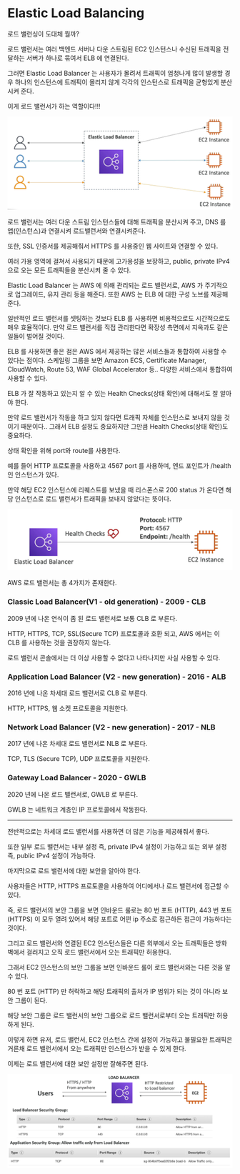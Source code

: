 # Elastic Load Balancing

로드 밸런싱이 도대체 뭘까?

로드 밸런서는 여러 백엔드 서버나 다운 스트림된 EC2 인스턴스나 수신된 트래픽을 전달하는 서버가 하나로 묶여서 ELB 에 연결된다.

그러면 Elastic Load Balancer 는 사용자가 몰려서 트래픽이 엄청나게 많이 발생할 경우 하나의 인스턴스에 트래픽이 몰리지 않게 각각의 인스턴스로 트래픽을 균형있게 분산시켜 준다.

이게 로드 밸런서가 하는 역할이다!!!

![img.png](image/2.png)

로드 밸런서는 여러 다운 스트림 인스턴스들에 대해 트래픽을 분산시켜 주고, DNS 를 앱(인스턴스)과 연결시켜 로드밸런서와 연결시켜준다.

또한, SSL 인증서를 제공해줘서 HTTPS 를 사용중인 웹 사이트와 연결할 수 있다.

여러 가용 영역에 걸쳐서 사용되기 때문에 고가용성을 보장하고, public, private IPv4 으로 오는 모든 트래픽들을 분산시켜 줄 수 있다.

Elastic Load Balancer 는 AWS 에 의해 관리되는 로드 밸런서로, AWS 가 주기적으로 업그레이드, 유지 관리 등을 해준다. 또한 AWS 는 ELB 에 대한 구성 노브를 제공해준다.

일반적인 로드 밸런서를 셋팅하는 것보다 ELB 를 사용하면 비용적으로도 시간적으로도 매우 효율적이다. 만약 로드 밸런서를 직접 관리한다면 확장성 측면에서 지옥과도 같은 일들이 벌어질 것이다.

ELB 를 사용하면 좋은 점은 AWS 에서 제공하는 많은 서비스들과 통합하여 사용할 수 있다는 점이다. 스케일링 그룹을 보면 Amazon ECS, Certificate Manager, CloudWatch, Route 53, WAF Global Accelerator 등.. 다양한 서비스에서 통합하여 사용할 수 있다.

ELB 가 잘 작동하고 있는지 알 수 있는 Health Checks(상태 확인)에 대해서도 잘 알아야 한다.

만약 로드 밸런서가 작동을 하고 있지 않다면 트래픽 자체를 인스턴스로 보내지 않을 것이기 때문이다.. 그래서 ELB 설정도 중요하지만 그만큼 Health Checks(상태 확인)도 중요하다.

상태 확인을 위해 port와 route를 사용한다.

예를 들어 HTTP 프로토콜을 사용하고 4567 port 를 사용하며, 엔드 포인트가 /health 인 인스턴스가 있다.

만약 해당 EC2 인스턴스에 리퀘스트를 보냈을 때 리스폰스로 200 status 가 온다면 해당 인스턴스로 로드 밸런서가 트래픽을 보내지 않았다는 뜻이다.

![img_1.png](image/3.png)

AWS 로드 밸런서는 총 4가지가 존재한다.

### Classic Load Balancer(V1 - old generation) - 2009 - CLB

2009 년에 나온 연식이 좀 된 로드 밸런서로 보통 CLB 로 부른다.

HTTP, HTTPS, TCP, SSL(Secure TCP) 프로토콜과 호환 되고, AWS 에서는 이 CLB 를 사용하는 것을 권장하지 않는다.

로드 밸런서 콘솔에서는 더 이상 사용할 수 없다고 나타나지만 사실 사용할 수 있다.

### Application Load Balancer (V2 - new generation) - 2016 - ALB

2016 년에 나온 차세대 로드 밸런서로 CLB 로 부른다.

HTTP, HTTPS, 웹 소켓 프로토콜을 지원한다.

### Network Load Balancer (V2 - new generation) - 2017 - NLB

2017 년에 나온 차세대 로드 밸런서로 NLB 로 부른다.

TCP, TLS (Secure TCP), UDP 프로토콜을 지원한다.

### Gateway Load Balancer - 2020 - GWLB

2020 년에 나온 로드 밸런서로, GWLB 로 부른다.

GWLB 는 네트워크 계층인 IP 프로토콜에서 작동한다.

-----

전반적으로는 차세대 로드 밸런서를 사용하면 더 많은 기능을 제공해줘서 좋다. 

또한 일부 로드 밸런서는 내부 설정 즉, private IPv4 설정이 가능하고 또는 외부 설정 즉, public IPv4 설정이 가능하다.

마지막으로 로드 밸런서에 대한 보안을 알아야 한다.

사용자들은 HTTP, HTTPS 프로토콜을 사용하여 어디에서나 로드 밸런서에 접근할 수 있다.

즉, 로드 밸런서의 보안 그룹을 보면 인바운드 룰로는 80 번 포트 (HTTP), 443 번 포트 (HTTPS) 이 모두 열려 있어서 해당 포트로 어떤 ip 주소로 접근하든 접근이 가능하다는 것이다. 

그리고 로드 밸런서와 연결된 EC2 인스턴스들은 다른 외부에서 오는 트래픽들은 방화벽에서 걸러지고 오직 로드 밸런서에서 오는 트래픽만 허용한다.

그래서 EC2 인스턴스의 보안 그룹을 보면 인바운드 룰이 로드 밸런서와는 다른 것을 알 수 있다.

80 번 포트 (HTTP) 만 허락하고 해당 트래픽의 출처가 IP 범위가 되는 것이 아니라 보안 그룹이 된다.

해당 보안 그룹은 로드 밸런서의 보안 그룹으로 로드 밸런서로부터 오는 트래픽만 허용하게 된다.

이렇게 하면 유저, 로드 밸런서, EC2 인스턴스 간에 설정이 가능하고 불필요한 트래픽은 거른채 로드 밸런서에서 오는 트래픽만 인스턴스가 받을 수 있게 한다.

이제는 로드 밸런서에 대한 보안 설정만 잘해주면 된다.

![img_2.png](image/4.png)